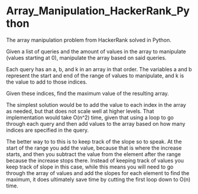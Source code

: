 # Array_Manipulation_HackerRank_Python
The array manipulation problem from HackerRank solved in Python.

Given a list of queries and the amount of values in the array to manipulate (values starting at 0), manipulate the array based on said queries.

Each query has an a, b, and k in an array in that order. The variables a and b represent the start and end of the range of values to manipulate, and k is the value to add to those indices.

Given these indices, find the maximum value of the resulting array.

The simplest solution would be to add the value to each index in the array as needed, but that does not scale well at higher levels. That implementation would take O(n^2) time, given that using a loop to go through each query and then add values to the array based on how many indices are specified in the query.

The better way to to this is to keep track of the slope so to speak. At the start of the range you add the value, because that is where the increase starts, and then you subtract the value from the element after the range because the increase stops there. Instead of keeping track of values you keep track of slope in this case, while this means you will need to go through the array of values and add the slopes for each element to find the maximum, it does ultimately save time by cutting the first loop down to O(n) time.

